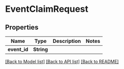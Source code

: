 # EventClaimRequest

## Properties

Name | Type | Description | Notes
------------ | ------------- | ------------- | -------------
**event_id** | **String** |  | 

[[Back to Model list]](../README.md#documentation-for-models) [[Back to API list]](../README.md#documentation-for-api-endpoints) [[Back to README]](../README.md)


